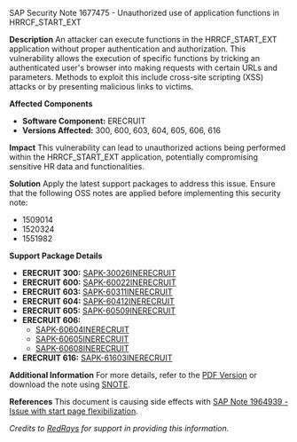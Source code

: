 SAP Security Note 1677475 - Unauthorized use of application functions in HRRCF_START_EXT

**Description**
An attacker can execute functions in the HRRCF_START_EXT application without proper authentication and authorization. This vulnerability allows the execution of specific functions by tricking an authenticated user's browser into making requests with certain URLs and parameters. Methods to exploit this include cross-site scripting (XSS) attacks or by presenting malicious links to victims.

**Affected Components**
- **Software Component:** ERECRUIT
- **Versions Affected:** 300, 600, 603, 604, 605, 606, 616

**Impact**
This vulnerability can lead to unauthorized actions being performed within the HRRCF_START_EXT application, potentially compromising sensitive HR data and functionalities.

**Solution**
Apply the latest support packages to address this issue. Ensure that the following OSS notes are applied before implementing this security note:
- 1509014
- 1520324
- 1551982

**Support Package Details**
- **ERECRUIT 300:** [SAPK-30026INERECRUIT](https://me.sap.com/supportpackage/SAPK-30026INERECRUIT)
- **ERECRUIT 600:** [SAPK-60022INERECRUIT](https://me.sap.com/supportpackage/SAPK-60022INERECRUIT)
- **ERECRUIT 603:** [SAPK-60311INERECRUIT](https://me.sap.com/supportpackage/SAPK-60311INERECRUIT)
- **ERECRUIT 604:** [SAPK-60412INERECRUIT](https://me.sap.com/supportpackage/SAPK-60412INERECRUIT)
- **ERECRUIT 605:** [SAPK-60509INERECRUIT](https://me.sap.com/supportpackage/SAPK-60509INERECRUIT)
- **ERECRUIT 606:** 
  - [SAPK-60604INERECRUIT](https://me.sap.com/supportpackage/SAPK-60604INERECRUIT)
  - [SAPK-60605INERECRUIT](https://me.sap.com/supportpackage/SAPK-60605INERECRUIT)
  - [SAPK-60608INERECRUIT](https://me.sap.com/supportpackage/SAPK-60608INERECRUIT)
- **ERECRUIT 616:** [SAPK-61603INERECRUIT](https://me.sap.com/supportpackage/SAPK-61603INERECRUIT)

**Additional Information**
For more details, refer to the [PDF Version](https://me.sap.com/support/sfm/notes/print/0001677475?language=en-US&token=A6B2A28B1D8D33E0486CA9D9B6ACDB14) or download the note using [SNOTE](https://notesdownloads.sap.com/note/0040000017378632017).

**References**
This document is causing side effects with [SAP Note 1964939 - Issue with start page flexibilization](https://me.sap.com/notes/0001964939).

*Credits to [RedRays](https://redrays.io) for support in providing this information.*